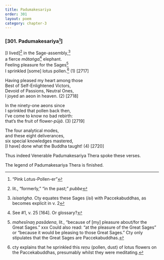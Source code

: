 ```yaml
---
title: Padumakesariya
order: 301
layout: poem
category: chapter-3
---
```


### \[301. Padumakesariya[^1]\]

\[I lived\][^2] in the Sage-assembly,[^3]  
a fierce *mātaṅga*[^4] elephant.  
Feeling pleasure for the Sages[^5]  
I sprinkled \[some\] lotus pollen.[^6] (1) \[2717\]

Having pleased my heart among those  
Best of Self-Enlightened Victors,  
Devoid of Passions, Neutral Ones,  
I joyed an aeon in heaven. (2) \[2718\]

In the ninety-one aeons since  
I sprinkled that pollen back then,  
I’ve come to know no bad rebirth:  
that’s the fruit of flower-*pūjā*. (3) \[2719\]

The four analytical modes,  
and these eight deliverances,  
six special knowledges mastered,  
\[I have\] done what the Buddha taught! (4) \[2720\]

Thus indeed Venerable Padumakesariya Thera spoke these verses.

The legend of Padumakesariya Thera is finished.

[^1]: “Pink Lotus-Pollen-er”

[^2]: lit., “formerly,” “in the past;” *pubbe*

[^3]: *isisaṅgha*. Cty equates these Sages (*isi*) with Paccekabuddhas, as becomes explicit in v. 2

[^4]: See \#1, v. 25 \[164\]. Or glossary?

[^5]: *mahesīnaŋ pasādena*, lit., “because of \[my\] pleasure about/for the Great Sages.” xxx Could also read: “at the pleasure of the Great Sages” or “because it would be pleasing to those Great Sages.” Cty only stipulates that the Great Sages are Paccekabuddhas.

[^6]: cty explains that he sprinkled this *reṇu* (pollen, dust) of lotus flowers on the Paccekabuddhas, presumably whilst they were meditating.
